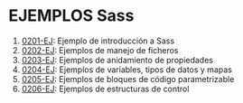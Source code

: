 # EJEMPLOS Sass

1. [0201-EJ](./0201-EJ): Ejemplo de introducción a Sass
2. [0202-EJ](./0202-EJ): Ejemplos de manejo de ficheros
3. [0203-EJ](./0203-EJ): Ejemplos de anidamiento de propiedades 
4. [0204-EJ](./0204-EJ): Ejemplos de variables, tipos de datos y mapas
5. [0205-EJ](./0205-EJ): Ejemplos de bloques de código parametrizable
6. [0206-EJ](./0206-EJ): Ejemplos de estructuras de control


